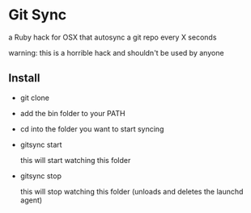 # Git Sync

a Ruby hack for OSX that autosync a git repo every X seconds

warning: this is a horrible hack and shouldn't be used by anyone



## Install

- git clone

- add the bin folder to your PATH

- cd into the folder you want to start syncing

- gitsync start

    this will start watching this folder


- gitsync stop

    this will stop watching this folder (unloads and deletes the launchd agent)

